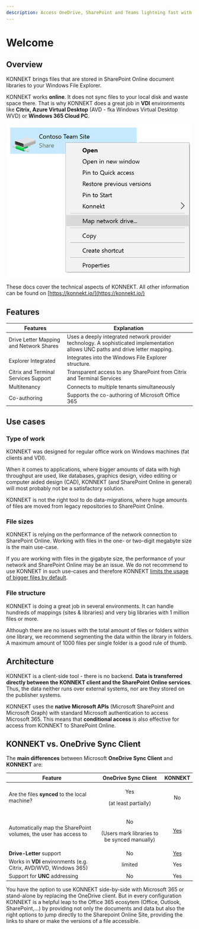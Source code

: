 ```yaml
---
description: Access OneDrive, SharePoint and Teams lightning fast with Windows Explorer
---
```


# Welcome

## Overview

KONNEKT brings files that are stored in SharePoint Online document libraries to your Windows File Explorer.&#x20;

KONNEKT works **online**. It does not sync files to your local disk and waste space there. That is why KONNEKT does a great job in **VDI** environments like **Citrix, Azure Virtual Desktop** (AVD - fka Windows Virtual Desktop WVD) or **Windows 365 Cloud PC**.

![](.gitbook/assets/konnekt-explorer-menu.webp)

These docs cover the technical aspects of KONNEKT. All other information can be found on [https://konnekt.io/](https://konnekt.io/)

## Features

| Features                                | Explanation                                                                                                                     |
| --------------------------------------- | ------------------------------------------------------------------------------------------------------------------------------- |
| Drive Letter Mapping and Network Shares | Uses a deeply integrated network provider technology. A sophisticated implementation allows UNC paths and drive letter mapping. |
| Explorer Integrated                     | Integrates into the Windows File Explorer structure.                                                                            |
| Citrix and Terminal Services Support    | Transparent access to any SharePoint from Citrix and Terminal Services                                                          |
| Multitenancy                            | Connects to multiple tenants simultaneously                                                                                     |
| Co-authoring                            | Supports the co-authoring of Microsoft Office 365                                                                               |

## Use cases

### Type of work

KONNEKT was designed for regular office work on Windows machines (fat clients and VDI).

When it comes to applications, where bigger amounts of data with high throughput are used, like databases, graphics design, video editing or computer aided design (CAD), KONNEKT (and SharePoint Online in general) will most probably not be a satisfactory solution.

KONNEKT is not the right tool to do data-migrations, where huge amounts of files are moved from legacy repositories to SharePoint Online.

### File sizes

KONNEKT is relying on the performance of the network connection to SharePoint Online. Working with files in the one- or two-digit megabyte size is the main use-case.&#x20;

If you are working with files in the gigabyte size, the performance of your network and SharePoint Online may be an issue. We do not recommend to use KONNEKT in such use-cases and therefore KONNEKT [limits the usage of bigger files by default](configuration/other/open-file-size-limitations.md).

### File structure

KONNEKT is doing a great job in several environments. It can handle hundreds of mappings (sites & libraries) and very big libraries with 1 million files or more.

Although there are no issues with the total amount of files or folders within one library, we recommend segmenting the data within the library in folders. A maximum amount of 1000 files per single folder is a good rule of thumb.

## Architecture

KONNEKT is a client-side tool - there is no backend. **Data is transferred directly between the KONNEKT client and the SharePoint Online services**. Thus, the data neither runs over external systems, nor are they stored on the publisher systems.&#x20;

KONNEKT uses the **native Microsoft APIs** (Microsoft SharePoint and Microsoft Graph) with standard Microsoft authentication to access Microsoft 365. This means that **conditional access** is also effective for access from KONNEKT to SharePoint Online.

## KONNEKT vs. OneDrive Sync Client

The **main differences** between Microsoft **OneDrive Sync Client** and **KONNEKT** are:

| Feature                                                            |                     OneDrive Sync Client                     |                        KONNEKT                        |
| ------------------------------------------------------------------ | :----------------------------------------------------------: | :---------------------------------------------------: |
| Are the files **synced** to the local machine?                     |             <p>Yes</p><p>(at least partially)</p>            |                           No                          |
| Automatically map the SharePoint volumes, the user has access to   | <p>No</p><p>(Users mark libraries to be synced manually)</p> |     [Yes](configuration/mappings/auto-mapping.md)     |
| **Drive-Letter** support                                           |                              No                              | [Yes](configuration/mappings/assign-drive-letters.md) |
| Works in **VDI** environments (e.g. Citrix,  AVD/WVD, Windows 365) |                            limited                           |                          Yes                          |
| Support for **UNC** addressing                                     |                              No                              |                          Yes                          |

You have the option to use KONNEKT side-by-side with Microsoft 365 or stand-alone by replacing the OneDrive client. But in every configuration KONNEKT is a helpful leap to the Office 365 ecosytem (Office, Outlook, SharePoint,...) by providing not only the documents and data but also the right options to jump directly to the Sharepoint Online Site, providing the links to share or make the versions of a file accessible.
